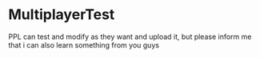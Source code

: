 # MultiplayerTest
PPL can test and modify as they want and upload it, but please inform me that i can also learn something from you guys
